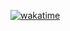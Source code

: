 
[![wakatime](https://wakatime.com/badge/user/182b9fed-1fc4-4f6c-bafb-90401fa0f0e9.svg)](https://wakatime.com/@182b9fed-1fc4-4f6c-bafb-90401fa0f0e9)
